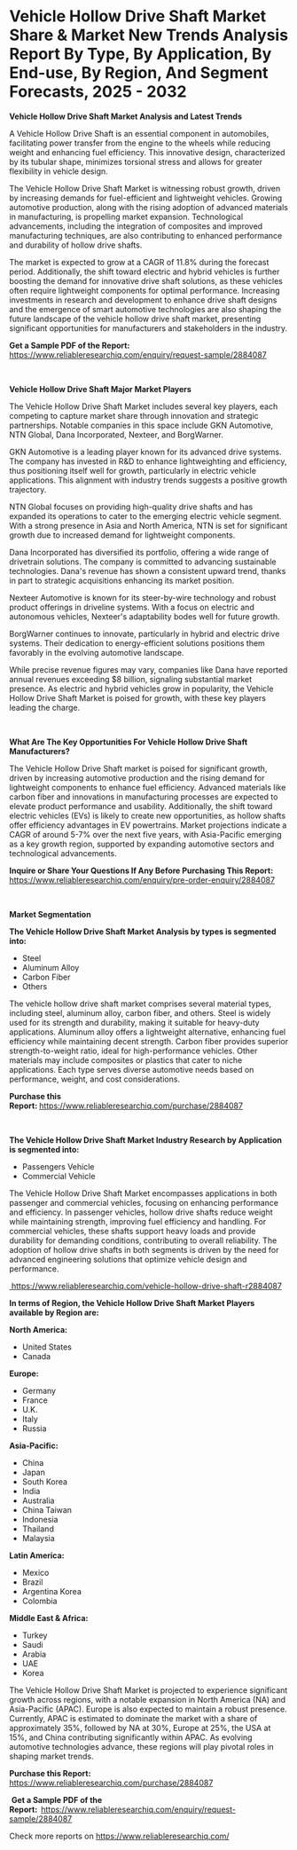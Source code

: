 <p><h1>Vehicle Hollow Drive Shaft Market Share & Market New Trends Analysis Report By Type, By Application, By End-use, By Region, And Segment Forecasts, 2025 - 2032</h1></p><p><strong>Vehicle Hollow Drive Shaft Market Analysis and Latest Trends</strong></p>
<p><p>A Vehicle Hollow Drive Shaft is an essential component in automobiles, facilitating power transfer from the engine to the wheels while reducing weight and enhancing fuel efficiency. This innovative design, characterized by its tubular shape, minimizes torsional stress and allows for greater flexibility in vehicle design.</p><p>The Vehicle Hollow Drive Shaft Market is witnessing robust growth, driven by increasing demands for fuel-efficient and lightweight vehicles. Growing automotive production, along with the rising adoption of advanced materials in manufacturing, is propelling market expansion. Technological advancements, including the integration of composites and improved manufacturing techniques, are also contributing to enhanced performance and durability of hollow drive shafts.</p><p>The market is expected to grow at a CAGR of 11.8% during the forecast period. Additionally, the shift toward electric and hybrid vehicles is further boosting the demand for innovative drive shaft solutions, as these vehicles often require lightweight components for optimal performance. Increasing investments in research and development to enhance drive shaft designs and the emergence of smart automotive technologies are also shaping the future landscape of the vehicle hollow drive shaft market, presenting significant opportunities for manufacturers and stakeholders in the industry.</p></p>
<p><strong>Get a Sample PDF of the Report:&nbsp;</strong> <a href="https://www.reliableresearchiq.com/enquiry/request-sample/2884087?utm_campaign=3136&utm_medium=2&utm_source=Github&utm_content=ia&utm_term=13032025&utm_id=vehicle-hollow-drive-shaft">https://www.reliableresearchiq.com/enquiry/request-sample/2884087</a></p>
<p>&nbsp;</p>
<p><strong>Vehicle Hollow Drive Shaft Major Market Players</strong></p>
<p><p>The Vehicle Hollow Drive Shaft Market includes several key players, each competing to capture market share through innovation and strategic partnerships. Notable companies in this space include GKN Automotive, NTN Global, Dana Incorporated, Nexteer, and BorgWarner.</p><p>GKN Automotive is a leading player known for its advanced drive systems. The company has invested in R&D to enhance lightweighting and efficiency, thus positioning itself well for growth, particularly in electric vehicle applications. This alignment with industry trends suggests a positive growth trajectory.</p><p>NTN Global focuses on providing high-quality drive shafts and has expanded its operations to cater to the emerging electric vehicle segment. With a strong presence in Asia and North America, NTN is set for significant growth due to increased demand for lightweight components.</p><p>Dana Incorporated has diversified its portfolio, offering a wide range of drivetrain solutions. The company is committed to advancing sustainable technologies. Dana's revenue has shown a consistent upward trend, thanks in part to strategic acquisitions enhancing its market position. </p><p>Nexteer Automotive is known for its steer-by-wire technology and robust product offerings in driveline systems. With a focus on electric and autonomous vehicles, Nexteer's adaptability bodes well for future growth.</p><p>BorgWarner continues to innovate, particularly in hybrid and electric drive systems. Their dedication to energy-efficient solutions positions them favorably in the evolving automotive landscape.</p><p>While precise revenue figures may vary, companies like Dana have reported annual revenues exceeding $8 billion, signaling substantial market presence. As electric and hybrid vehicles grow in popularity, the Vehicle Hollow Drive Shaft Market is poised for growth, with these key players leading the charge.</p></p>
<p>&nbsp;</p>
<p><strong>What Are The Key Opportunities For Vehicle Hollow Drive Shaft Manufacturers?</strong></p>
<p><p>The Vehicle Hollow Drive Shaft market is poised for significant growth, driven by increasing automotive production and the rising demand for lightweight components to enhance fuel efficiency. Advanced materials like carbon fiber and innovations in manufacturing processes are expected to elevate product performance and usability. Additionally, the shift toward electric vehicles (EVs) is likely to create new opportunities, as hollow shafts offer efficiency advantages in EV powertrains. Market projections indicate a CAGR of around 5-7% over the next five years, with Asia-Pacific emerging as a key growth region, supported by expanding automotive sectors and technological advancements.</p></p>
<p><strong>Inquire or Share Your Questions If Any Before Purchasing This Report:</strong> <a href="https://www.reliableresearchiq.com/enquiry/pre-order-enquiry/2884087?utm_campaign=3136&utm_medium=2&utm_source=Github&utm_content=ia&utm_term=13032025&utm_id=vehicle-hollow-drive-shaft">https://www.reliableresearchiq.com/enquiry/pre-order-enquiry/2884087</a></p>
<p>&nbsp;</p>
<p><strong>Market Segmentation</strong></p>
<p><strong>The Vehicle Hollow Drive Shaft Market Analysis by types is segmented into:</strong></p>
<p><ul><li>Steel</li><li>Aluminum Alloy</li><li>Carbon Fiber</li><li>Others</li></ul></p>
<p><p>The vehicle hollow drive shaft market comprises several material types, including steel, aluminum alloy, carbon fiber, and others. Steel is widely used for its strength and durability, making it suitable for heavy-duty applications. Aluminum alloy offers a lightweight alternative, enhancing fuel efficiency while maintaining decent strength. Carbon fiber provides superior strength-to-weight ratio, ideal for high-performance vehicles. Other materials may include composites or plastics that cater to niche applications. Each type serves diverse automotive needs based on performance, weight, and cost considerations.</p></p>
<p><strong>Purchase this Report:&nbsp;</strong><a href="https://www.reliableresearchiq.com/purchase/2884087?utm_campaign=3136&utm_medium=2&utm_source=Github&utm_content=ia&utm_term=13032025&utm_id=vehicle-hollow-drive-shaft">https://www.reliableresearchiq.com/purchase/2884087</a></p>
<p>&nbsp;</p>
<p><strong>The Vehicle Hollow Drive Shaft Market Industry Research by Application is segmented into:</strong></p>
<p><ul><li>Passengers Vehicle</li><li>Commercial Vehicle</li></ul></p>
<p><p>The Vehicle Hollow Drive Shaft Market encompasses applications in both passenger and commercial vehicles, focusing on enhancing performance and efficiency. In passenger vehicles, hollow drive shafts reduce weight while maintaining strength, improving fuel efficiency and handling. For commercial vehicles, these shafts support heavy loads and provide durability for demanding conditions, contributing to overall reliability. The adoption of hollow drive shafts in both segments is driven by the need for advanced engineering solutions that optimize vehicle design and performance.</p></p>
<p><a href="https://www.reliableresearchiq.com/vehicle-hollow-drive-shaft-r2884087?utm_campaign=3136&utm_medium=2&utm_source=Github&utm_content=ia&utm_term=13032025&utm_id=vehicle-hollow-drive-shaft">&nbsp;https://www.reliableresearchiq.com/vehicle-hollow-drive-shaft-r2884087</a></p>
<p><strong>In terms of Region, the Vehicle Hollow Drive Shaft Market Players available by Region are:</strong></p>
<p>
    <p> <strong> North America: </strong>
        <ul>
            <li>United States</li>
            <li>Canada</li>
        </ul>
        </p> 
    <p> <strong> Europe: </strong>
        <ul>
            <li>Germany</li>
            <li>France</li>
            <li>U.K.</li>
            <li>Italy</li>
            <li>Russia</li>
        </ul>
        </p> 
    <p> <strong> Asia-Pacific: </strong>
        <ul>
            <li>China</li>
            <li>Japan</li>
            <li>South Korea</li>
            <li>India</li>
            <li>Australia</li>
            <li>China Taiwan</li>
            <li>Indonesia</li>
            <li>Thailand</li>
            <li>Malaysia</li>
        </ul>
        </p> 
    <p> <strong> Latin America: </strong>
        <ul>
            <li>Mexico</li>
            <li>Brazil</li>
            <li>Argentina Korea</li>
            <li>Colombia</li>
        </ul>
        </p> 
    <p> <strong> Middle East & Africa: </strong>
        <ul>
            <li>Turkey</li>
            <li>Saudi</li>
            <li>Arabia</li>
            <li>UAE</li>
            <li>Korea</li>
        </ul>
    </p>
    </p>
<p><p>The Vehicle Hollow Drive Shaft Market is projected to experience significant growth across regions, with a notable expansion in North America (NA) and Asia-Pacific (APAC). Europe is also expected to maintain a robust presence. Currently, APAC is estimated to dominate the market with a share of approximately 35%, followed by NA at 30%, Europe at 25%, the USA at 15%, and China contributing significantly within APAC. As evolving automotive technologies advance, these regions will play pivotal roles in shaping market trends.</p></p>
<p><strong>Purchase this Report: </strong><a href="https://www.reliableresearchiq.com/purchase/2884087?utm_campaign=3136&utm_medium=2&utm_source=Github&utm_content=ia&utm_term=13032025&utm_id=vehicle-hollow-drive-shaft">https://www.reliableresearchiq.com/purchase/2884087</a></p>
<p>&nbsp;<strong>Get a Sample PDF of the Report:&nbsp;&nbsp;</strong><a href="https://www.reliableresearchiq.com/enquiry/request-sample/2884087?utm_campaign=3136&utm_medium=2&utm_source=Github&utm_content=ia&utm_term=13032025&utm_id=vehicle-hollow-drive-shaft">https://www.reliableresearchiq.com/enquiry/request-sample/2884087</a></p>
<p><strong></strong></p>
<p>Check more reports on <a href="https://www.reliableresearchiq.com/?utm_campaign=3136&utm_medium=2&utm_source=Github&utm_content=ia&utm_term=13032025&utm_id=vehicle-hollow-drive-shaft">https://www.reliableresearchiq.com/</a></p>